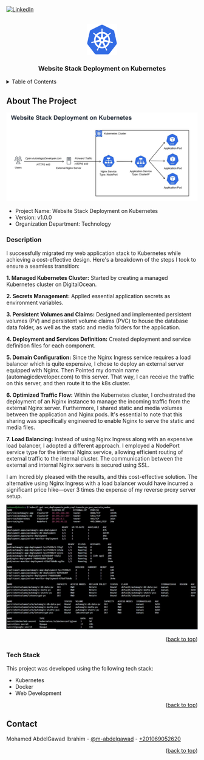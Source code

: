 <a name="readme-top"></a>

[![LinkedIn][linkedin-shield]][linkedin-url]



<!-- PROJECT LOGO -->
<br />
<div align="center">
  <img src="readme_files/logo.png" alt="Logo" width="80" height="80">
  <h3 align="center">Website Stack Deployment on Kubernetes</h3>
</div>



<!-- TABLE OF CONTENTS -->
<details>
  <summary>Table of Contents</summary>
  <ol>
    <li>
      <a href="#about-the-project">About The Project</a>
      <ul>
        <li><a href="#description">Description</a></li>
        <li><a href="#tech-stack">Tech Stack</a></li>
      </ul>
    </li>
    <li><a href="#contact">Contact</a></li>
  </ol>
</details>



<!-- ABOUT THE PROJECT -->
## About The Project

<img src="readme_files/cover.jpg" alt="Cover Image">

* Project Name: Website Stack Deployment on Kubernetes
* Version: v1.0.0
* Organization Department: Technology


### Description

I successfully migrated my web application stack to Kubernetes while achieving a cost-effective design. Here's a breakdown of the steps I took to ensure a seamless transition:

**1. Managed Kubernetes Cluster:** Started by creating a managed Kubernetes cluster on DigitalOcean.

**2. Secrets Management:** Applied essential application secrets as environment variables.

**3. Persistent Volumes and Claims:** Designed and implemented persistent volumes (PV) and persistent volume claims (PVC) to house the database data folder, as well as the static and media folders for the application.

**4. Deployment and Services Definition:** Created deployment and service definition files for each component.

**5. Domain Configuration:** Since the Nginx Ingress service requires a load balancer which is quite expensive, I chose to deploy an external server equipped with Nginx. Then Pointed my domain name (automagicdeveloper.com) to this server. That way, I can receive the traffic on this server, and then route it to the k8s cluster.

**6. Optimized Traffic Flow:** Within the Kubernetes cluster, I orchestrated the deployment of an Nginx instance to manage the incoming traffic from the external Nginx server. Furthermore, I shared static and media volumes between the application and Nginx pods. It's essential to note that this sharing was specifically engineered to enable Nginx to serve the static and media files.

**7. Load Balancing:** Instead of using Nginx Ingress along with an expensive load balancer, I adopted a different approach. I employed a NodePort service type for the internal Nginx service, allowing efficient routing of external traffic to the internal cluster. The communication between the external and internal Nginx servers is secured using SSL.

I am Incredibly pleased with the results, and this cost-effective solution. The alternative using Nginx Ingress with a load balancer would have incurred a significant price hike—over 3 times the expense of my reverse proxy server setup.

<img src="readme_files/cli.jpg">

<p align="right">(<a href="#readme-top">back to top</a>)</p>


### Tech Stack

This project was developed using the following tech stack:

* Kubernetes
* Docker
* Web Development

<p align="right">(<a href="#readme-top">back to top</a>)</p>


<!-- CONTACT -->
## Contact

Mohamed AbdelGawad Ibrahim - [@m-abdelgawad](https://www.linkedin.com/in/m-abdelgawad/) - <a href="tel:+201069052620">+201069052620</a>

<p align="right">(<a href="#readme-top">back to top</a>)</p>


<!-- MARKDOWN LINKS & IMAGES -->
<!-- https://www.markdownguide.org/basic-syntax/#reference-style-links -->
[linkedin-shield]: https://img.shields.io/badge/-LinkedIn-black.svg?style=for-the-badge&logo=linkedin&colorB=555
[linkedin-url]: https://www.linkedin.com/in/m-abdelgawad/
